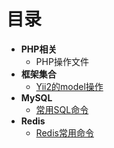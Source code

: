 # 目录
+ **PHP相关**
	+ PHP操作文件
+ **框架集合**
	+ [Yii2的model操作](https://github.com/wangsongqing/PHPFamily/blob/master/docs/%E6%A1%86%E6%9E%B6/Yii2%20Model%E6%93%8D%E4%BD%9C.md "Yii2的model操作.md")
+ **MySQL**
	+ [常用SQL命令](https://github.com/wangsongqing/PHPFamily/blob/master/docs/Mysql/%E5%B8%B8%E7%94%A8SQL.md "常用SQL命令.md")
+ **Redis**
   + [Redis常用命令](https://github.com/wangsongqing/PHPFamily/blob/master/docs/Redis/redis%E5%9F%BA%E6%9C%AC%E5%91%BD%E4%BB%A4.md")